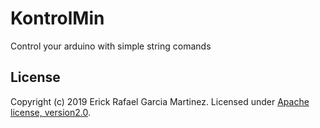 # KontrolMin
Control your arduino with simple string comands

## License
Copyright (c) 2019 Erick Rafael Garcia Martinez.
Licensed under [Apache license, version2.0](LICENSE).
